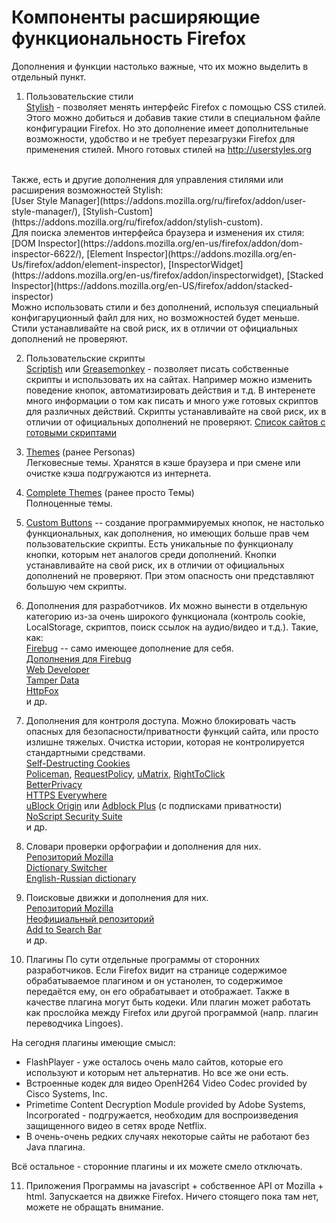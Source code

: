 # Компоненты расширяющие функциональность Firefox

Дополнения и функции настолько важные, что их можно выделить в отдельный пункт.

1. Пользовательские стили <br>
[Stylish](https://addons.mozilla.org/en-us/firefox/addon/stylish) - позволяет менять интерфейс Firefox с помощью CSS стилей. Этого можно добиться и добавив такие стили в специальном файле конфигурации Firefox. Но это дополнение имеет дополнительные возможности, удобство и не требует перезагрузки Firefox для применения стилей. Много готовых стилей на http://userstyles.org
<br>
Также, есть и другие дополнения для управления стилями или расширения возможностей Stylish: <br>
[User Style Manager](https://addons.mozilla.org/ru/firefox/addon/user-style-manager/), 
[Stylish-Custom](https://addons.mozilla.org/ru/firefox/addon/stylish-custom).
<br>
Для поиска элементов интерфейса браузера и изменения их стиля: <br>
[DOM Inspector](https://addons.mozilla.org/en-us/firefox/addon/dom-inspector-6622/), 
[Element Inspector](https://addons.mozilla.org/en-Us/firefox/addon/element-inspector), 
[InspectorWidget](https://addons.mozilla.org/en-us/firefox/addon/inspectorwidget), 
[Stacked Inspector](https://addons.mozilla.org/en-US/firefox/addon/stacked-inspector)
<br>
Можно использовать стили и без дополнений, используя специальный конфигаруционный файл для них, но возможностей будет меньше.
<br>
Стили устанавливайте на свой риск, их в отличии от официальных дополнений не проверяют.

2. Пользовательские скрипты <br>
[Scriptish](https://addons.mozilla.org/en-us/firefox/addon/scriptish) или [Greasemonkey](https://addons.mozilla.org/ru/firefox/addon/greasemonkey) - позволяет писать собственные скрипты и использовать их на сайтах. Например можно изменить поведение кнопок, автоматизировать действия и т.д. В интеренете много информации о том как писать и много уже готовых скриптов для различных действий.
Скрипты устанавливайте на свой риск, их в отличии от официальных дополнений не проверяют.
[Список сайтов с готовыми скриптами](http://wiki.greasespot.net/User_Script_Hosting)

3. [Themes](https://addons.mozilla.org/en-US/firefox/themes/) (ранее Personas) <br>
Легковесные темы. Хранятся в кэше браузера и при смене или очистке кэша подгружаются из интернета.

4. [Complete Themes](https://addons.mozilla.org/en-us/firefox/complete-themes/) (ранее просто Темы) <br>
Полноценные темы.

5. [Custom Buttons](https://addons.mozilla.org/ru/firefox/addon/custom-buttons/) -- создание программируемых кнопок, не настолько функциональных, как дополнения, но имеющих больше прав чем пользовательские скрипты. Есть уникальные по функционалу кнопки, которым нет аналогов среди дополнений.
Кнопки устанавливайте на свой риск, их в отличии от официальных дополнений не проверяют. При этом опасность они представляют большую чем скрипты.

6. Дополнения для разработчиков. Их можно вынести в отдельную категорию из-за очень широкого функционала (контроль cookie, LocalStorage, скриптов, поиск ссылок на аудио/видео и т.д.). Такие, как: <br>
[Firebug](https://addons.mozilla.org/en-us/firefox/addon/firebug/) -- само имеющее дополнение для себя. <br>
[Дополнения для Firebug](http://getfirebug.com/wiki/index.php/Firebug_Extensions) <br>
[Web Developer](https://addons.mozilla.org/en-US/firefox/addon/web-developer) <br>
[Tamper Data](https://addons.mozilla.org/en-US/firefox/addon/tamper-data/) <br>
[HttpFox](https://addons.mozilla.org/en-US/firefox/addon/httpfox) <br>
и др.

7. Дополнения для контроля доступа. Можно блокировать часть опасных для безопасности/приватности функций сайта, или просто излишне тяжелых. Очистка истории, которая не контролируется стандартными средствами. <br>
[Self-Destructing Cookies](https://addons.mozilla.org/en-US/firefox/addon/self-destructing-cookies/) <br>
[Policeman](https://addons.mozilla.org/en-us/firefox/addon/policeman/), [RequestPolicy](https://addons.mozilla.org/en-US/firefox/addon/requestpolicy/), [uMatrix](https://addons.mozilla.org/en-US/firefox/addon/umatrix/), [RightToClick](https://addons.mozilla.org/en-us/firefox/addon/righttoclick/) <br>
[BetterPrivacy](https://addons.mozilla.org/en-US/firefox/addon/betterprivacy/) <br>
[HTTPS Everywhere](https://addons.mozilla.org/en-us/firefox/addon/https-everywhere/) <br>
[uBlock Origin](https://addons.mozilla.org/en-US/firefox/addon/ublock-origin) или [Adblock Plus](https://addons.mozilla.org/en-US/firefox/addon/adblock-plus) (с подписками приватности) <br>
[NoScript Security Suite](https://addons.mozilla.org/en-us/firefox/addon/noscript) <br>
и др.

8. Словари проверки орфографии и дополнения для них. <br>
[Репозиторий Mozilla](https://addons.mozilla.org/en-us/firefox/language-tools/) <br>
[Dictionary Switcher](https://addons.mozilla.org/en-us/firefox/addon/dictionary-switcher) <br>
[English-Russian dictionary](https://addons.mozilla.org/en-us/firefox/addon/english-russian-dict/) <br>

9. Поисковые движки и дополнения для них. <br>
[Репозиторий Mozilla](https://addons.mozilla.org/en-US/firefox/search/?atype=4) <br>
[Неофициальный репозиторий](http://mycroftproject.com/) <br>
[Add to Search Bar](https://addons.mozilla.org/en-us/firefox/addon/add-to-search-bar) <br>
и др.

10. Плагины
По сути отдельные программы от сторонних разработчиков. Если Firefox видит на странице содержимое обрабатываемое плагином и он устанолен, то содержимое передаётся ему, он его обрабатывает и отображает. Также в качестве плагина могут быть кодеки. Или плагин может работать как прослойка между Firefox или другой программой (напр. плагин переводчика Lingoes). <br>

На сегодня плагины имеющие смысл:

* FlashPlayer - уже осталось очень мало сайтов, которые его используют и которым нет альтернатив. Но все же они есть.
* Встроенные кодек для видео OpenH264 Video Codec provided by Cisco Systems, Inc.
* Primetime Content Decryption Module provided by Adobe Systems, Incorporated - подгружается, необходим для воспроизведения защищенного видео в сетях вроде Netflix.
* В очень-очень редких случаях некоторые сайты не работают без Java плагина.

Всё остальное - сторонние плагины и их можете смело отключать.


11. Приложения
Программы на javascript + собственное API от Mozilla + html. Запускается на движке Firefox. Ничего стоящего пока там нет, можете не обращать внимание.